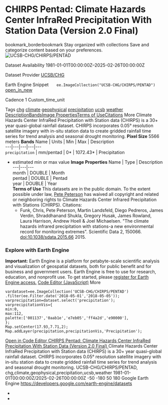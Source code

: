  
#  CHIRPS Pentad: Climate Hazards Center InfraRed Precipitation With Station Data (Version 2.0 Final) 
bookmark_borderbookmark Stay organized with collections  Save and categorize content based on your preferences.
![UCSB-CHG/CHIRPS/PENTAD](https://developers.google.com/earth-engine/datasets/images/UCSB-CHG/UCSB-CHG_CHIRPS_PENTAD_sample.png) 

Dataset Availability
    1981-01-01T00:00:00Z–2025-02-26T00:00:00Z 

Dataset Provider
     [ UCSB/CHG ](https://chc.ucsb.edu/data/chirps) 

Earth Engine Snippet
     `    ee.ImageCollection("UCSB-CHG/CHIRPS/PENTAD")   ` [ open_in_new ](https://code.earthengine.google.com/?scriptPath=Examples:Datasets/UCSB-CHG/UCSB-CHG_CHIRPS_PENTAD) 

Cadence
    1 Custom_time_unit 

Tags
     [chg](https://developers.google.com/earth-engine/datasets/tags/chg) [climate](https://developers.google.com/earth-engine/datasets/tags/climate) [geophysical](https://developers.google.com/earth-engine/datasets/tags/geophysical) [precipitation](https://developers.google.com/earth-engine/datasets/tags/precipitation) [ucsb](https://developers.google.com/earth-engine/datasets/tags/ucsb) [weather](https://developers.google.com/earth-engine/datasets/tags/weather)
[Description](https://developers.google.com/earth-engine/datasets/catalog/UCSB-CHG_CHIRPS_PENTAD#description)[Bands](https://developers.google.com/earth-engine/datasets/catalog/UCSB-CHG_CHIRPS_PENTAD#bands)[Image Properties](https://developers.google.com/earth-engine/datasets/catalog/UCSB-CHG_CHIRPS_PENTAD#image-properties)[Terms of Use](https://developers.google.com/earth-engine/datasets/catalog/UCSB-CHG_CHIRPS_PENTAD#terms-of-use)[Citations](https://developers.google.com/earth-engine/datasets/catalog/UCSB-CHG_CHIRPS_PENTAD#citations) More
Climate Hazards Center InfraRed Precipitation with Station data (CHIRPS) is a 30+ year quasi-global rainfall dataset. CHIRPS incorporates 0.05° resolution satellite imagery with in-situ station data to create gridded rainfall time series for trend analysis and seasonal drought monitoring.
**Pixel Size** 5566 meters 
**Bands**
Name | Units | Min | Max | Description  
---|---|---|---|---  
`precipitation` | mm/pentad |  0*  |  1072.43*  | Precipitation  
* estimated min or max value 
**Image Properties**
Name | Type | Description  
---|---|---  
month | DOUBLE | Month  
pentad | DOUBLE | Pentad  
year | DOUBLE | Year  
**Terms of Use**
This datasets are in the public domain. To the extent possible under law, [Pete Peterson](https://chc.ucsb.edu/people/pete-peterson) has waived all copyright and related or neighboring rights to Climate Hazards Center Infrared Precipitation with Stations (CHIRPS).
Citations:
  * Funk, Chris, Pete Peterson, Martin Landsfeld, Diego Pedreros, James Verdin, Shraddhanand Shukla, Gregory Husak, James Rowland, Laura Harrison, Andrew Hoell & Joel Michaelsen. "The climate hazards infrared precipitation with stations-a new environmental record for monitoring extremes". Scientific Data 2, 150066. [doi:10.1038/sdata.2015.66](https://doi.org/10.1038/sdata.2015.66) 2015.


### Explore with Earth Engine
**Important:** Earth Engine is a platform for petabyte-scale scientific analysis and visualization of geospatial datasets, both for public benefit and for business and government users. Earth Engine is free to use for research, education, and nonprofit use. To get started, please [register for Earth Engine access.](https://console.cloud.google.com/earth-engine)
[Code Editor (JavaScript)](https://developers.google.com/earth-engine/datasets/catalog/UCSB-CHG_CHIRPS_PENTAD#code-editor-javascript-sample) More
```
vardataset=ee.ImageCollection('UCSB-CHG/CHIRPS/PENTAD')
.filter(ee.Filter.date('2018-05-01','2018-05-05'));
varprecipitation=dataset.select('precipitation');
varprecipitationVis={
min:0,
max:112,
palette:['001137','0aab1e','e7eb05','ff4a2d','e90000'],
};
Map.setCenter(17.93,7.71,2);
Map.addLayer(precipitation,precipitationVis,'Precipitation');
```
[ Open in Code Editor ](https://code.earthengine.google.com/?scriptPath=Examples:Datasets/UCSB-CHG/UCSB-CHG_CHIRPS_PENTAD)
[ CHIRPS Pentad: Climate Hazards Center InfraRed Precipitation With Station Data (Version 2.0 Final) ](https://developers.google.com/earth-engine/datasets/catalog/UCSB-CHG_CHIRPS_PENTAD)
Climate Hazards Center InfraRed Precipitation with Station data (CHIRPS) is a 30+ year quasi-global rainfall dataset. CHIRPS incorporates 0.05° resolution satellite imagery with in-situ station data to create gridded rainfall time series for trend analysis and seasonal drought monitoring.
UCSB-CHG/CHIRPS/PENTAD, chg,climate,geophysical,precipitation,ucsb,weather 
1981-01-01T00:00:00Z/2025-02-26T00:00:00Z
-50 -180 50 180 
Google Earth Engine
https://developers.google.com/earth-engine/datasets
  * [ ](https://doi.org/https://chc.ucsb.edu/data/chirps)
  * [ ](https://doi.org/https://developers.google.com/earth-engine/datasets/catalog/UCSB-CHG_CHIRPS_PENTAD)


